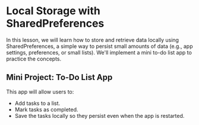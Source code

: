 # Local Storage with SharedPreferences
In this lesson, we will learn how to store and retrieve data locally using SharedPreferences, a simple way to persist small amounts of data (e.g., app settings, preferences, or small lists). We'll implement a mini to-do list app to practice the concepts.

## Mini Project: To-Do List App
This app will allow users to:

- Add tasks to a list.
- Mark tasks as completed.
- Save the tasks locally so they persist even when the app is restarted.
